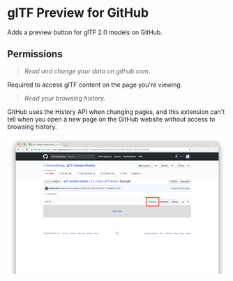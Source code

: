 # glTF Preview for GitHub

Adds a preview button for glTF 2.0 models on GitHub.

## Permissions

> *Read and change your data on github.com.*

Required to access glTF content on the page you're viewing.

> *Read your browsing history.*

GitHub uses the History API when changing pages, and this extension can't tell when you open a new page on the GitHub website without access to browsing history.

![screenshot](preview.png)
